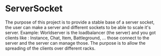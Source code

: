 ServerSocket
============

The purpose of this project is to provide a stable base of a server socket, the user can make a server and different sockets to be able to scale it's server. Example: Worldserver is the loadbalancer (the server) and you got clients like : Instance, Chat, Item, Battleground, ... those connect to the server and the server can manage those. The purpose is to allow the spreading of the clients over different racks.